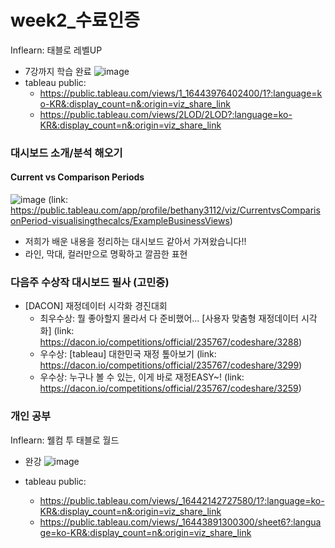 # week2_수료인증
Inflearn: 태블로 레벨UP

- 7강까지 학습 완료
![image](https://user-images.githubusercontent.com/40443049/153182977-20f35c29-9fb6-4c33-9272-4b1056c0e0b7.png)
- tableau public: 
  - https://public.tableau.com/views/1_16443976402400/1?:language=ko-KR&:display_count=n&:origin=viz_share_link
  - https://public.tableau.com/views/2LOD/2LOD?:language=ko-KR&:display_count=n&:origin=viz_share_link


### 대시보드 소개/분석 해오기 
#### Current vs Comparison Periods
![image](https://user-images.githubusercontent.com/40443049/153185526-ddbd1aee-58d5-4c3d-afb6-8169be4e8629.png)
(link: https://public.tableau.com/app/profile/bethany3112/viz/CurrentvsComparisonPeriod-visualisingthecalcs/ExampleBusinessViews)
- 저희가 배운 내용을 정리하는 대시보드 같아서 가져왔습니다!!
- 라인, 막대, 컬러만으로 명확하고 깔끔한 표현

### 다음주 수상작 대시보드 필사 (고민중)
- [DACON] 재정데이터 시각화 경진대회 
  - 최우수상: 뭘 좋아할지 몰라서 다 준비했어... [사용자 맞춤형 재정데이터 시각화] (link: https://dacon.io/competitions/official/235767/codeshare/3288)
  - 우수상: [tableau] 대한민국 재정 톺아보기 (link: https://dacon.io/competitions/official/235767/codeshare/3299)
  - 우수상: 누구나 볼 수 있는, 이게 바로 재정EASY~! (link: https://dacon.io/competitions/official/235767/codeshare/3259)

### 개인 공부
Inflearn: 웰컴 투 태블로 월드

- 완강
![image](https://user-images.githubusercontent.com/40443049/153184178-ebe24e55-e53f-4ab2-bc06-cbb4a118f55b.png)

- tableau public:
  - https://public.tableau.com/views/_16442142727580/1?:language=ko-KR&:display_count=n&:origin=viz_share_link
  - https://public.tableau.com/views/_16443891300300/sheet6?:language=ko-KR&:display_count=n&:origin=viz_share_link

